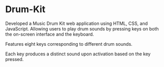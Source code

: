 # Drum-Kit

Developed a Music Drum Kit web application using HTML, CSS, and JavaScript. Allowing users to play drum sounds by pressing keys on both the on-screen interface and the keyboard.

Features eight keys corresponding to different drum sounds.

Each key produces a distinct sound upon activation based on the key pressed.
